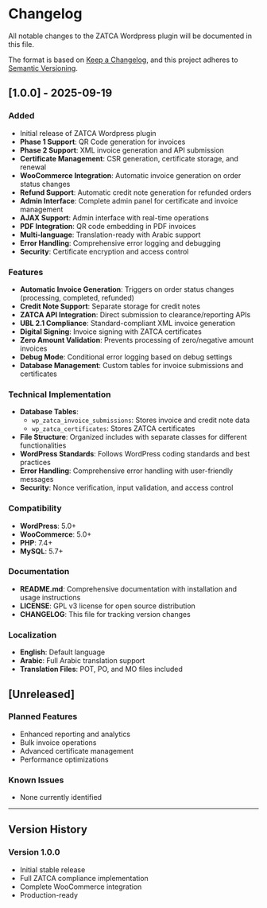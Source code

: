 # Changelog

All notable changes to the ZATCA Wordpress plugin will be documented in this file.

The format is based on [Keep a Changelog](https://keepachangelog.com/en/1.0.0/),
and this project adheres to [Semantic Versioning](https://semver.org/spec/v2.0.0.html).

## [1.0.0] - 2025-09-19

### Added
- Initial release of ZATCA Wordpress plugin
- **Phase 1 Support**: QR Code generation for invoices
- **Phase 2 Support**: XML invoice generation and API submission
- **Certificate Management**: CSR generation, certificate storage, and renewal
- **WooCommerce Integration**: Automatic invoice generation on order status changes
- **Refund Support**: Automatic credit note generation for refunded orders
- **Admin Interface**: Complete admin panel for certificate and invoice management
- **AJAX Support**: Admin interface with real-time operations
- **PDF Integration**: QR code embedding in PDF invoices
- **Multi-language**: Translation-ready with Arabic support
- **Error Handling**: Comprehensive error logging and debugging
- **Security**: Certificate encryption and access control

### Features
- **Automatic Invoice Generation**: Triggers on order status changes (processing, completed, refunded)
- **Credit Note Support**: Separate storage for credit notes
- **ZATCA API Integration**: Direct submission to clearance/reporting APIs
- **UBL 2.1 Compliance**: Standard-compliant XML invoice generation
- **Digital Signing**: Invoice signing with ZATCA certificates
- **Zero Amount Validation**: Prevents processing of zero/negative amount invoices
- **Debug Mode**: Conditional error logging based on debug settings
- **Database Management**: Custom tables for invoice submissions and certificates

### Technical Implementation
- **Database Tables**: 
  - `wp_zatca_invoice_submissions`: Stores invoice and credit note data
  - `wp_zatca_certificates`: Stores ZATCA certificates
- **File Structure**: Organized includes with separate classes for different functionalities
- **WordPress Standards**: Follows WordPress coding standards and best practices
- **Error Handling**: Comprehensive error handling with user-friendly messages
- **Security**: Nonce verification, input validation, and access control

### Compatibility
- **WordPress**: 5.0+
- **WooCommerce**: 5.0+
- **PHP**: 7.4+
- **MySQL**: 5.7+

### Documentation
- **README.md**: Comprehensive documentation with installation and usage instructions
- **LICENSE**: GPL v3 license for open source distribution
- **CHANGELOG**: This file for tracking version changes

### Localization
- **English**: Default language
- **Arabic**: Full Arabic translation support
- **Translation Files**: POT, PO, and MO files included

## [Unreleased]

### Planned Features
- Enhanced reporting and analytics
- Bulk invoice operations
- Advanced certificate management
- Performance optimizations

### Known Issues
- None currently identified

---

## Version History

### Version 1.0.0
- Initial stable release
- Full ZATCA compliance implementation
- Complete WooCommerce integration
- Production-ready
